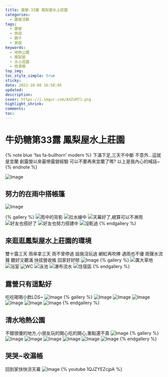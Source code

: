 ```yaml
---
title: 露營-33露 鳳梨屋水上莊園 
categories:
  - 露營活動
tags:
  - 露營
  - 旅遊
  - 親子
  - 家庭
keywords:
  - 地熱公園
  - 鳳梨屋
  - 水上莊園
  - 收濕帳
top_img:
toc_style_simple: true
sticky: 
date: 2022-10-08 16:58:05
updated:
description:
cover: https://i.imgur.com/AXZoM7J.png
highlight_shrink:
comments:
toc:
---
```


# 牛奶糖第33露 鳳梨屋水上莊園

{% note blue 'fas fa-bullhorn' modern %}
下滿下足,三天不中斷
不意外...這就是宜蘭
創露營以來最慘露營經驗
可以不要再來宜蘭了嗎?
以上是我內心的喊話~
{% endnote %}

![Image](https://i.imgur.com/u6wFgKL.png)

## 努力的在雨中搭帳篷

![Image](https://i.imgur.com/yBpZ16N.png)

{% gallery %}
![雨中的背影](https://i.imgur.com/qz0l3C1.png)
![拉水線中](https://i.imgur.com/bmRHLsK.png)
![天幕好了,總算可以不淋雨](https://i.imgur.com/RyEu5G6.png)
![好友也搭好了](https://i.imgur.com/TRIwDyE.png)
![好友也努力搭建中](https://i.imgur.com/KRGGSHy.png)
![沒乾過](https://i.imgur.com/DQU0TO9.png)
{% endgallery %}

## 來逛逛鳳梨屋水上莊園的環境
雙十露三天 雨傘拿三天
雨不曾停過 設施沒玩過
網紅再吹捧 遇雨也不優
雨聲水流聲 聽好又聽滿
快拔營收帳 回家好好晾
![Image](https://i.imgur.com/AXZoM7J.png)
{% gallery %}
![廣大草地](https://i.imgur.com/cJssqdn.png)
![浴室](https://i.imgur.com/XfXFlrU.png)
![WC](https://i.imgur.com/SHJDAYg.png)
![泳池](https://i.imgur.com/DTnbQgD.png)
![瀑布流水](https://i.imgur.com/Khe9oNc.png)
![住宿區](https://i.imgur.com/aJuWDwl.png)
{% endgallery %}

## 露營只有這點好

吃吃喝喝小飲LDS~
![Image](https://i.imgur.com/rTUjvOx.png)
{% gallery %}
![Image](https://i.imgur.com/g7D0x4m.png)
![Image](https://i.imgur.com/kv7xjQ0.png)
![Image](https://i.imgur.com/g4ei5i5.png)
![Image](https://i.imgur.com/nHrX9iA.png)
![Image](https://i.imgur.com/9YMoMwy.png)
![Image](https://i.imgur.com/gtRgQ4Z.png)
{% endgallery %}

## 清水地熱公園

不錯很優的地方,小朋友玩的開心吃的開心,重點還不貴
![Image](https://i.imgur.com/KfjTNpO.png)
{% gallery %}
![Image](https://i.imgur.com/EYACw7Z.png)
![Image](https://i.imgur.com/BaDq9NG.png)
![Image](https://i.imgur.com/gBVOqMi.png)
![Image](https://i.imgur.com/Bq9VQp4.png)
![Image](https://i.imgur.com/5wOHTdN.png)
![Image](https://i.imgur.com/4gcja6V.png)
{% endgallery %}

## 哭哭~收濕帳

回到家快快涼天幕
![Image](https://i.imgur.com/FTExYTH.png)
{% youtube 1QJZYEZcjpA %}
